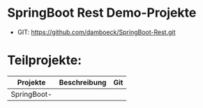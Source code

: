 # SpringBoot Rest Demo-Projekte
* GIT: https://github.com/damboeck/SpringBoot-Rest.git

# Teilprojekte:
| Projekte | Beschreibung | Git |
|---|---|---|
| SpringBoot- | | |